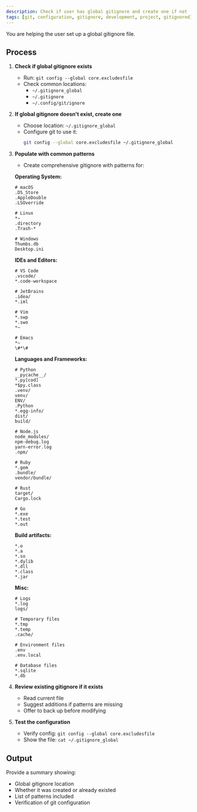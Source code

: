```yaml
---
description: Check if user has global gitignore and create one if not
tags: [git, configuration, gitignore, development, project, gitignored]
---
```


You are helping the user set up a global gitignore file.

## Process

1. **Check if global gitignore exists**
   - Run: `git config --global core.excludesfile`
   - Check common locations:
     - `~/.gitignore_global`
     - `~/.gitignore`
     - `~/.config/git/ignore`

2. **If global gitignore doesn't exist, create one**
   - Choose location: `~/.gitignore_global`
   - Configure git to use it:
     ```bash
     git config --global core.excludesfile ~/.gitignore_global
     ```

3. **Populate with common patterns**
   - Create comprehensive gitignore with patterns for:

   **Operating System:**
   ```
   # macOS
   .DS_Store
   .AppleDouble
   .LSOverride

   # Linux
   *~
   .directory
   .Trash-*

   # Windows
   Thumbs.db
   Desktop.ini
   ```

   **IDEs and Editors:**
   ```
   # VS Code
   .vscode/
   *.code-workspace

   # JetBrains
   .idea/
   *.iml

   # Vim
   *.swp
   *.swo
   *~

   # Emacs
   *~
   \#*\#
   ```

   **Languages and Frameworks:**
   ```
   # Python
   __pycache__/
   *.py[cod]
   *$py.class
   .venv/
   venv/
   ENV/
   .Python
   *.egg-info/
   dist/
   build/

   # Node.js
   node_modules/
   npm-debug.log
   yarn-error.log
   .npm/

   # Ruby
   *.gem
   .bundle/
   vendor/bundle/

   # Rust
   target/
   Cargo.lock

   # Go
   *.exe
   *.test
   *.out
   ```

   **Build artifacts:**
   ```
   *.o
   *.a
   *.so
   *.dylib
   *.dll
   *.class
   *.jar
   ```

   **Misc:**
   ```
   # Logs
   *.log
   logs/

   # Temporary files
   *.tmp
   *.temp
   .cache/

   # Environment files
   .env
   .env.local

   # Database files
   *.sqlite
   *.db
   ```

4. **Review existing gitignore if it exists**
   - Read current file
   - Suggest additions if patterns are missing
   - Offer to back up before modifying

5. **Test the configuration**
   - Verify config: `git config --global core.excludesfile`
   - Show the file: `cat ~/.gitignore_global`

## Output

Provide a summary showing:
- Global gitignore location
- Whether it was created or already existed
- List of patterns included
- Verification of git configuration
